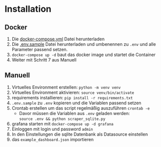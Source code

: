 # Installation
## Docker
1. Die [docker-compose.yml](https://github.com/gloriousDan/danfoss_grafana/blob/main/docker-compose.yml) Datei herunterladen 
2. Die [.env.sample](https://github.com/gloriousDan/danfoss_grafana/blob/main/.env.sample) Datei herunterladen und umbenennen zu `.env` und alle Parameter passend setzen.
3. `docker-compose up -d` baut das docker image und startet die Container
4. Weiter mit Schritt 7 aus Manuell

## Manuell
1. Virtuelles Environment erstellen: `python -m venv venv`
2. Virtuelles Environment aktivieren: `source venv/bin/activate`
3. requirements installieren: `pip install -r requirements.txt`
4. `.env.sample` zu `.env` kopieren und die Variablen passend setzen
5. Crontab erstellen um das script regelmäßig auszuführen `crontab -e`
   * Davor müssen die Variablen aus `.env` geladen werden:  
     `source .env && python scraper_sqlite.py`
6. grafana starten mit `docker-compose up -d grafana`
7. Einloggen mit login und password `admin`
8. In den Einstellungen die sqlite Datenbank als Datasource einstellen
9. das `example_dashboard.json` importieren


